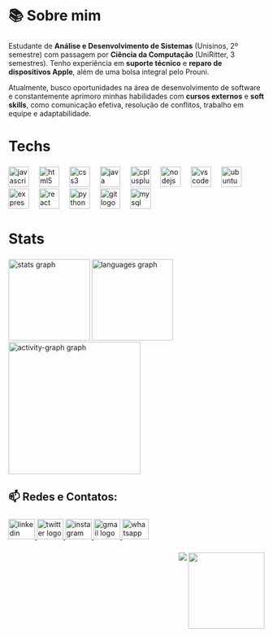 <h1 align="left">📚 Sobre mim</h1>

###

<p>Estudante de <strong>Análise e Desenvolvimento de Sistemas</strong> (Unisinos, 2º semestre) com passagem por 
  <strong>Ciência da Computação</strong> (UniRitter, 3 semestres). Tenho experiência em 
  <strong>suporte técnico</strong> e <strong>reparo de dispositivos Apple</strong>, além de uma 
  bolsa integral pelo Prouni.</p>

  <p>Atualmente, busco oportunidades na área de desenvolvimento de software e constantemente aprimoro minhas habilidades com 
  <strong>cursos externos</strong> e <strong>soft skills</strong>, como comunicação efetiva, resolução de conflitos, 
  trabalho em equipe e adaptabilidade.</p>
  
###

<h1 align="left">Techs</h1>

###

<div align="left">
  <img src="https://skillicons.dev/icons?i=js" height="40" alt="javascript logo"  />
  <img width="12" />
  <img src="https://skillicons.dev/icons?i=html" height="40" alt="html5 logo"  />
  <img width="12" />
  <img src="https://skillicons.dev/icons?i=css" height="40" alt="css3 logo"  />
  <img width="12" />
  <img src="https://skillicons.dev/icons?i=java" height="40" alt="java logo"  />
  <img width="12" />
  <img src="https://skillicons.dev/icons?i=cpp" height="40" alt="cplusplus logo"  />
  <img width="12" />
  <img src="https://skillicons.dev/icons?i=nodejs" height="40" alt="nodejs logo"  />
  <img width="12" />
  <img src="https://skillicons.dev/icons?i=vscode" height="40" alt="vscode logo"  />
  <img width="12" />
  <img src="https://cdn.simpleicons.org/ubuntu/E95420" height="40" alt="ubuntu logo"  />
  <img width="12" />
  <img src="https://skillicons.dev/icons?i=express" height="40" alt="express logo"  />
  <img width="12" />
  <img src="https://skillicons.dev/icons?i=react" height="40" alt="react logo"  />
  <img width="12" />
  <img src="https://cdn.jsdelivr.net/gh/devicons/devicon/icons/python/python-original.svg" height="40" alt="python logo"  />
  <img width="12" />
  <img src="https://cdn.simpleicons.org/git/F05032" height="40" alt="git logo"  />
  <img width="12" />
  <img src="https://skillicons.dev/icons?i=mysql" height="40" alt="mysql logo"  />
</div>

###

<h1 align="left">Stats</h1>

###

<div align="left">  <img src="https://github-readme-stats.vercel.app/api?username=odevmath&hide_title=false&hide_rank=false&show_icons=true&include_all_commits=true&count_private=true&disable_animations=false&theme=gotham&locale=en&hide_border=false&order=1" height="160" alt="stats graph"  />
  <img src="https://github-readme-stats.vercel.app/api/top-langs?username=odevmath&locale=en&hide_title=false&layout=compact&card_width=320&langs_count=5&theme=gotham&hide_border=false&order=2" height="160" alt="languages graph"  />
  <img src="https://github-readme-activity-graph.vercel.app/graph?username=odevmath&radius=16&theme=gotham&area=true&order=5" height="260" alt="activity-graph graph"  />
</div>

###

<h2 align="left">📫 Redes e Contatos:</h2>

###

<div align="left">
  <a href="https://www.linkedin.com/in/odevmath/" target="_blank">
    <img src="https://raw.githubusercontent.com/maurodesouza/profile-readme-generator/master/src/assets/icons/social/linkedin/default.svg" width="52" height="40" alt="linkedin logo"  />
  </a>
  <a href="https://x.com/o_devmath" target="_blank">
    <img src="https://raw.githubusercontent.com/maurodesouza/profile-readme-generator/master/src/assets/icons/social/twitter/default.svg" width="52" height="40" alt="twitter logo"  />
  </a>
  <a href="https://www.instagram.com/_imath/" target="_blank">
    <img src="https://raw.githubusercontent.com/maurodesouza/profile-readme-generator/master/src/assets/icons/social/instagram/default.svg" width="52" height="40" alt="instagram logo"  />
  </a>
  <a href="mailto:matheusraimundosantos@gmail.com" target="_blank">
    <img src="https://raw.githubusercontent.com/maurodesouza/profile-readme-generator/master/src/assets/icons/social/gmail/default.svg" width="52" height="40" alt="gmail logo"  />
  </a>
  <a href="https://wa.me/+5551992639881" target="_blank">
    <img src="https://raw.githubusercontent.com/maurodesouza/profile-readme-generator/master/src/assets/icons/social/whatsapp/default.svg" width="52" height="40" alt="whatsapp logo"  />
  </a>
</div>

###

<img align="right" height="150" src="https://imgflip.com/gif/98ecbe.gif"/>

###

<img align="right" src="https://profile-counter.glitch.me/odevmath/count.svg?"  />

###
